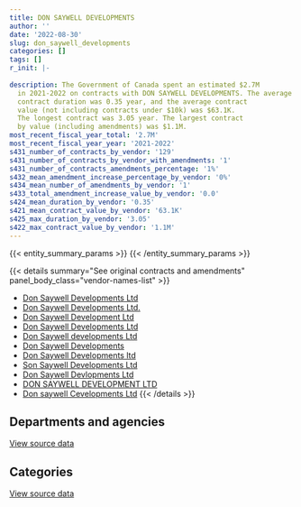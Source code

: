 ```yaml
---
title: DON SAYWELL DEVELOPMENTS
author: ''
date: '2022-08-30'
slug: don_saywell_developments
categories: []
tags: []
r_init: |-
  
description: The Government of Canada spent an estimated $2.7M
  in 2021-2022 on contracts with DON SAYWELL DEVELOPMENTS. The average
  contract duration was 0.35 year, and the average contract
  value (not including contracts under $10k) was $63.1K.
  The longest contract was 3.05 year. The largest contract
  by value (including amendments) was $1.1M.
most_recent_fiscal_year_total: '2.7M'
most_recent_fiscal_year_year: '2021-2022'
s431_number_of_contracts_by_vendor: '129'
s431_number_of_contracts_by_vendor_with_amendments: '1'
s431_number_of_contracts_amendments_percentage: '1%'
s432_mean_amendment_increase_percentage_by_vendor: '0%'
s434_mean_number_of_amendments_by_vendor: '1'
s433_total_amendment_increase_value_by_vendor: '0.0'
s424_mean_duration_by_vendor: '0.35'
s421_mean_contract_value_by_vendor: '63.1K'
s425_max_duration_by_vendor: '3.05'
s422_max_contract_value_by_vendor: '1.1M'
---
```


<script src="/rmarkdown-libs/htmlwidgets/htmlwidgets.js"></script>
<link href="/rmarkdown-libs/datatables-css/datatables-crosstalk.css" rel="stylesheet" />
<script src="/rmarkdown-libs/datatables-binding/datatables.js"></script>
<script src="/rmarkdown-libs/jquery/jquery-3.6.0.min.js"></script>
<link href="/rmarkdown-libs/dt-core-bootstrap/css/dataTables.bootstrap.min.css" rel="stylesheet" />
<link href="/rmarkdown-libs/dt-core-bootstrap/css/dataTables.bootstrap.extra.css" rel="stylesheet" />
<script src="/rmarkdown-libs/dt-core-bootstrap/js/jquery.dataTables.min.js"></script>
<script src="/rmarkdown-libs/dt-core-bootstrap/js/dataTables.bootstrap.min.js"></script>
<link href="/rmarkdown-libs/crosstalk/css/crosstalk.min.css" rel="stylesheet" />
<script src="/rmarkdown-libs/crosstalk/js/crosstalk.min.js"></script>
<script src="/rmarkdown-libs/htmlwidgets/htmlwidgets.js"></script>
<link href="/rmarkdown-libs/datatables-css/datatables-crosstalk.css" rel="stylesheet" />
<script src="/rmarkdown-libs/datatables-binding/datatables.js"></script>
<script src="/rmarkdown-libs/jquery/jquery-3.6.0.min.js"></script>
<link href="/rmarkdown-libs/dt-core-bootstrap/css/dataTables.bootstrap.min.css" rel="stylesheet" />
<link href="/rmarkdown-libs/dt-core-bootstrap/css/dataTables.bootstrap.extra.css" rel="stylesheet" />
<script src="/rmarkdown-libs/dt-core-bootstrap/js/jquery.dataTables.min.js"></script>
<script src="/rmarkdown-libs/dt-core-bootstrap/js/dataTables.bootstrap.min.js"></script>
<link href="/rmarkdown-libs/crosstalk/css/crosstalk.min.css" rel="stylesheet" />
<script src="/rmarkdown-libs/crosstalk/js/crosstalk.min.js"></script>

{{< entity_summary_params >}}
{{< /entity_summary_params >}}

{{< details summary="See original contracts and amendments" panel_body_class="vendor-names-list" >}}
- [Don Saywell Developments Ltd](https://search.open.canada.ca/en/ct/?sort=contract_value_f%20desc&page=1&search_text=%22Don%20Saywell%20Developments%20Ltd%22)
- [Don Saywell Developments Ltd.](https://search.open.canada.ca/en/ct/?sort=contract_value_f%20desc&page=1&search_text=%22Don%20Saywell%20Developments%20Ltd.%22)
- [Don Saywell Development Ltd](https://search.open.canada.ca/en/ct/?sort=contract_value_f%20desc&page=1&search_text=%22Don%20Saywell%20Development%20Ltd%22)
- [Don Saywell Developments Ltd](https://search.open.canada.ca/en/ct/?sort=contract_value_f%20desc&page=1&search_text=%22Don%20Saywell%20Developments%20%20Ltd%22)
- [Don Saywell developments Ltd](https://search.open.canada.ca/en/ct/?sort=contract_value_f%20desc&page=1&search_text=%22Don%20Saywell%20developments%20Ltd%22)
- [Don Saywell Developments](https://search.open.canada.ca/en/ct/?sort=contract_value_f%20desc&page=1&search_text=%22Don%20Saywell%20Developments%22)
- [Don Saywell Developments ltd](https://search.open.canada.ca/en/ct/?sort=contract_value_f%20desc&page=1&search_text=%22Don%20Saywell%20Developments%20ltd%22)
- [Son Saywell Developments Ltd](https://search.open.canada.ca/en/ct/?sort=contract_value_f%20desc&page=1&search_text=%22Son%20Saywell%20Developments%20Ltd%22)
- [Don Saywell Devlopments Ltd](https://search.open.canada.ca/en/ct/?sort=contract_value_f%20desc&page=1&search_text=%22Don%20Saywell%20Devlopments%20Ltd%22)
- [DON SAYWELL DEVELOPMENT LTD](https://search.open.canada.ca/en/ct/?sort=contract_value_f%20desc&page=1&search_text=%22DON%20SAYWELL%20DEVELOPMENT%20LTD%22)
- [Don saywell Cevelopments Ltd](https://search.open.canada.ca/en/ct/?sort=contract_value_f%20desc&page=1&search_text=%22Don%20saywell%20Cevelopments%20Ltd%22)
{{< /details >}}

## Departments and agencies

<div id="htmlwidget-1" style="width:100%;height:auto;" class="datatables html-widget"></div>
<script type="application/json" data-for="htmlwidget-1">{"x":{"style":"bootstrap","filter":"none","vertical":false,"data":[["<a href=\"/departments/dnd-mdn/\">National Defence<\/a>"],[1560226.02],[1581207.28],[667468.38],[2650249.18]],"container":"<table class=\"table table-striped table-hover row-border order-column display\">\n  <thead>\n    <tr>\n      <th>Department<\/th>\n      <th>2018-2019<\/th>\n      <th>2019-2020<\/th>\n      <th>2020-2021<\/th>\n      <th>2021-2022<\/th>\n    <\/tr>\n  <\/thead>\n<\/table>","options":{"order":[[4,"desc"]],"pageLength":10,"autoWidth":true,"columnDefs":[{"targets":1,"render":"function(data, type, row, meta) {\n    return type !== 'display' ? data : DTWidget.formatCurrency(data, \"$\", 2, 3, \",\", \".\", true, null);\n  }"},{"targets":2,"render":"function(data, type, row, meta) {\n    return type !== 'display' ? data : DTWidget.formatCurrency(data, \"$\", 2, 3, \",\", \".\", true, null);\n  }"},{"targets":3,"render":"function(data, type, row, meta) {\n    return type !== 'display' ? data : DTWidget.formatCurrency(data, \"$\", 2, 3, \",\", \".\", true, null);\n  }"},{"targets":4,"render":"function(data, type, row, meta) {\n    return type !== 'display' ? data : DTWidget.formatCurrency(data, \"$\", 2, 3, \",\", \".\", true, null);\n  }"},{"width":"16%","targets":[1,2,3,4]},{"className":"dt-right","targets":[1,2,3,4]}],"orderClasses":false}},"evals":["options.columnDefs.0.render","options.columnDefs.1.render","options.columnDefs.2.render","options.columnDefs.3.render"],"jsHooks":[]}</script>
<p class="text-right">
<a href="https://github.com/GoC-Spending/contracts-data/tree/main/data/out/vendors/don_saywell_developments/summary_by_fiscal_year_by_department.csv" class="source-data-link btn btn-link">View source data</a>
</p>

## Categories

<div id="htmlwidget-2" style="width:100%;height:auto;" class="datatables html-widget"></div>
<script type="application/json" data-for="htmlwidget-2">{"x":{"style":"bootstrap","filter":"none","vertical":false,"data":[["<a href=\"/categories/facilities_and_construction/\">Facilities and construction<\/a>","<a href=\"/categories/defence/\">Defence<\/a>"],[1560226.02,null],[1570678.72,10528.56],[667468.38,null],[2650249.18,null]],"container":"<table class=\"table table-striped table-hover row-border order-column display\">\n  <thead>\n    <tr>\n      <th>Category<\/th>\n      <th>2018-2019<\/th>\n      <th>2019-2020<\/th>\n      <th>2020-2021<\/th>\n      <th>2021-2022<\/th>\n    <\/tr>\n  <\/thead>\n<\/table>","options":{"order":[[4,"desc"]],"dom":"t","pageLength":30,"autoWidth":true,"columnDefs":[{"targets":1,"render":"function(data, type, row, meta) {\n    return type !== 'display' ? data : DTWidget.formatCurrency(data, \"$\", 2, 3, \",\", \".\", true, null);\n  }"},{"targets":2,"render":"function(data, type, row, meta) {\n    return type !== 'display' ? data : DTWidget.formatCurrency(data, \"$\", 2, 3, \",\", \".\", true, null);\n  }"},{"targets":3,"render":"function(data, type, row, meta) {\n    return type !== 'display' ? data : DTWidget.formatCurrency(data, \"$\", 2, 3, \",\", \".\", true, null);\n  }"},{"targets":4,"render":"function(data, type, row, meta) {\n    return type !== 'display' ? data : DTWidget.formatCurrency(data, \"$\", 2, 3, \",\", \".\", true, null);\n  }"},{"width":"16%","targets":[1,2,3,4]},{"className":"dt-right","targets":[1,2,3,4]}],"orderClasses":false,"lengthMenu":[10,25,30,50,100]}},"evals":["options.columnDefs.0.render","options.columnDefs.1.render","options.columnDefs.2.render","options.columnDefs.3.render"],"jsHooks":[]}</script>
<p class="text-right">
<a href="https://github.com/GoC-Spending/contracts-data/tree/main/data/out/vendors/don_saywell_developments/summary_by_fiscal_year_by_category.csv" class="source-data-link btn btn-link">View source data</a>
</p>
